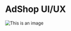 # AdShop UI/UX

![This is an image](https://cdn.myportfolio.com/03871b7b-a515-4229-b877-eb0c0ec30ba9/6f71c3e3-4fb9-40b1-8d40-c203e0578e68_rw_1920.jpg?h=ef13cfb8ebaf3bad2af21b46773f41c8)
